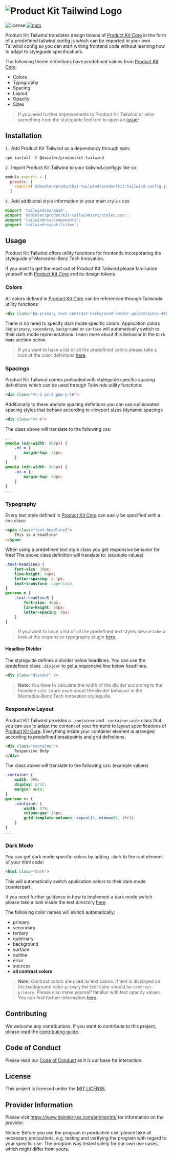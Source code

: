 <!-- SPDX-License-Identifier: MIT -->
# ![Product Kit Tailwind Logo](./docs/images/pk_tailwind_title_image.png)

![license](https://img.shields.io/badge/license-MIT-38de03e?style=flat)
[![npm](https://img.shields.io/npm/v/@daimler/productkit-tailwind)](https://www.npmjs.com/package/@daimler/productkit-tailwind)

Product Kit Tailwind translates design tokens of [Product Kit Core](https://github.com/mercedes-benz/product-kit_core) in the form of a predefined tailwind.config.js which can be imported in your own Tailwind config so you can start writing frontend code without learning how to adapt to styleguide specifications.

The following theme definitions have predefined values from [Product Kit Core](https://github.com/mercedes-benz/product-kit_core):

* Colors
* Typography
* Spacing
* Layout
* Opacity
* Sizes

> If you need further improvements to Product Kit Tailwind or miss something from the styleguide feel free to open an [issue](https://github.com/mercedes-benz/product-kit_tailwind/issues)!

## Installation

`1.` Add Product Kit Tailwind as a dependency through npm:

```bash
npm install -D @daimler/productkit-tailwind
```

`2.` Import Product Kit Tailwind to your tailwind.config.js like so:

```javascript
module.exports = {
  presets: [
    require('@daimler/productkit-tailwind/productkit.tailwind.config.js')
  ]
```

`5.` Add additional style information to your main `styles` css

```css
@import 'tailwindcss/base';
@import '@daimler/productkit-tailwind/src/styles.css';
@import 'tailwindcss/components';
@import 'tailwindcss/utilities';
```

## Usage

Product Kit Tailwind offers utility functions for frontends incorporating the styleguide of Mercedes-Benz Tech Innovation.

If you want to get the most out of Product Kit Tailwind please familiarise yourself with [Product Kit Core](https://github.com/mercedes-benz/product-kit_core) and its design tokens.

### Colors

All colors defined in [Product Kit Core](https://github.com/mercedes-benz/product-kit_core) can be referenced through Tailwinds utility functions:

```html
<div class="bg-primary text-contrast-background border-goldentainoi-400">
```

There is no need to specify dark mode specific colors. Application colors like `primary`, `secondary`, `background` or `surface` will automatically switch to their dark mode representations. Learn more about this behavior in the `Dark Mode` section below.

> If you want to have a list of all the predefined colors please take a look at the color defnitions [here](https://github.com/mercedes-benz/product-kit_tailwind/raw/main/src/theme/color/colors.js).

### Spacings

Product Kit Tailwind comes preloaded with styleguide specific spacing definitions which can be used through Tailwinds utility functions:

```html
<div class="mt-2 px-3 gap-y-16">
```

Additionally to these abolute spacing defintions you can use opinionated spacing styles that behave according to viewport sizes (dynamic spacing):

```html
<div class="mt-m">
```

The class above will translate to the following css:

```css
...
@media (min-width: 600px) {
    .mt-m {
        margin-top: 32px;
    }
}
@media (min-width: 905px) {
    .mt-m {
        margin-top: 48px;
    }
}
...
```

### Typography

Every text style defined in [Product Kit Core](https://github.com/mercedes-benz/product-kit_core) can easily be specified with a css class:

```html
<span class="text-headline3">
    This is a headline!
</span>
```

When using a predefined text style class you get responsive behavior for free! The above class definition will translate to: (example values)

```css
.text-headline3 {
    font-size: 34px;
    line-height: 44px;
    letter-spacing: 0.1px;
    text-transform: uppercase;
}
@screen m {
    .text-headline3 {
        font-size: 48px;
        line-height: 60px;
        letter-spacing: 0px;
    }
}
```

> If you want to have a list of all the predefined text styles please take a look at the responsive typography plugin [here](https://github.com/mercedes-benz/product-kit_tailwind/raw/main/src/plugins/responsive-typography/index.js).

#### Headline Divider

The styleguide defines a divider below headlines. You can use the predefined class `.divider` to get a responsive line below headlines.

```html
<div class="divider" />
```

> **Note:** You have to calculate the width of the divider according to the headline size. Learn more about the divider behavior in the Mercedes-Benz Tech Innovation styleguide.

### Responsive Layout

Product Kit Tailwind provides a `.container` and `.container-wide` class that you can use to adapt the content of your frontend to layout specifications of [Product Kit Core](https://github.com/mercedes-benz/product-kit_core). Everything inside your container element is arranged according to predefined breakpoints and grid definitions.

```html
<div class="container">
    Responsive Body
</div>
```

The class above will translate to the following css: (example values)

```css
.container {
    width: 90%;
    display: grid;
    margin: auto;
}
@screen xs {
    .container {
        width: 87%;
        column-gap: 16px;
        grid-template-columns: repeat(4, minmax(0, 1fr));
    }
}
...
```

### Dark Mode

You can get dark mode specific colors by adding `.dark` to the root element of your html code:

```html
<html class="dark">
```

This will automatically switch application colors to their dark mode counterpart.

If you need further guidance in how to implement a dark mode switch please take a look inside the test directory [here](https://github.com/mercedes-benz/product-kit_tailwind/raw/main/test/public/index.html).

The following color names will switch automatically:

* primary
* secondary
* tertiary
* quternary
* background
* surface
* outline
* error
* success
* **all contrast colors**

> **Note**: Contrast colors are used as text colors. If text is displayed on the background color `primary` the text color should be `contrast-primary`. Please also make yourself familiar with text opacity values. You can find further information [here](https://github.com/mercedes-benz/product-kit_core/blob/main/src/tokens/opacity/application.json).

## Contributing

We welcome any contributions.
If you want to contribute to this project, please read the [contributing guide](CONTRIBUTING.md).

## Code of Conduct

Please read our [Code of Conduct](https://github.com/Daimler/daimler-foss/blob/master/CODE_OF_CONDUCT.md) as it is our base for interaction.

## License

This project is licensed under the [MIT LICENSE](LICENSE).

## Provider Information

Please visit <https://www.daimler-tss.com/en/imprint/> for information on the provider.

Notice: Before you use the program in productive use, please take all necessary precautions,
e.g. testing and verifying the program with regard to your specific use.
The program was tested solely for our own use cases, which might differ from yours.
